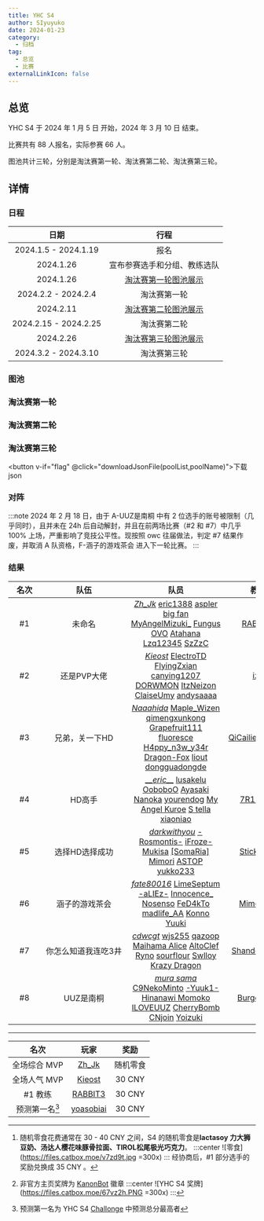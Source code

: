 ```yaml
---
title: YHC S4
author: SIyuyuko
date: 2024-01-23
category:
  - 归档
tag:
  - 总览
  - 比赛
externalLinkIcon: false
---
```

## 总览

YHC S4 于 2024 年 1 月 5 日 开始，2024 年 3 月 10 日 结束。

比赛共有 88 人报名，实际参赛 66 人。

图池共计三轮，分别是淘汰赛第一轮、淘汰赛第二轮、淘汰赛第三轮。

<!-- more -->

## 详情

### 日程

|         日期          |                                行程                                 |
|:---------------------:|:-----------------------------------------------------------------:|
| 2024.1.5 - 2024.1.19  |                                报名                                 |
|       2024.1.26       |                     宣布参赛选手和分组、教练选队                     |
|       2024.1.26       | [淘汰赛第一轮图池展示](https://www.bilibili.com/video/BV1Ue411E7n3) |
|  2024.2.2 - 2024.2.4  |                            淘汰赛第一轮                             |
|       2024.2.11       | [淘汰赛第二轮图池展示](https://www.bilibili.com/video/BV1rS421K7TK) |
| 2024.2.15 - 2024.2.25 |                            淘汰赛第二轮                             |
|       2024.2.26       | [淘汰赛第三轮图池展示](https://www.bilibili.com/video/BV1qy421q7hH) |
| 2024.3.2 - 2024.3.10  |                            淘汰赛第三轮                             |

### 图池

### 淘汰赛第一轮

<Mappool :mapData="poolList.pool1" ></Mappool>

### 淘汰赛第二轮

<Mappool :mapData="poolList.pool2" ></Mappool>

### 淘汰赛第三轮

<Mappool :mapData="poolList.pool3" ></Mappool>

<button v-if="flag" @click="downloadJsonFile(poolList,poolName)">下载json</button>

### 对阵

<Bracket :src="bracket.src" :name="bracket.name" ></Bracket>

:::note
2024 年 2 月 18 日，由于 A-UUZ是南桐 中有 2 位选手的账号被限制（几乎同时），且并未在 24h 后自动解封，并且在前两场比赛（#2 和 #7）中几乎 100% 上场，严重影响了竞技公平性。现按照 owc 往届做法，判定 #7 结果作废，并取消 A 队资格，F-涵子的游戏茶会 进入下一轮比赛。
:::

### 结果

| <div style="width:50px" >名次</div> | <div style="width:160px" >队伍</div> |                                                                                                                                                                                                                          队员                                                                                                                                                                                                                           |                        教练                        |       <div style="width:320px" >奖励</div>       |
|:-----------------------------------:|:----------------------------------:|:-------------------------------------------------------------------------------------------------------------------------------------------------------------------------------------------------------------------------------------------------------------------------------------------------------------------------------------------------------------------------------------------------------------------------------------------------------:|:--------------------------------------------------:|:------------------------------------------------:|
|                 #1                  |                未命名                |                                 [*Zh_Jk*](https://osu.ppy.sh/users/9037287) [eric1388](https://osu.ppy.sh/users/20384257) [aspler big fan](https://osu.ppy.sh/users/24365691) [MyAngelMizuki_](https://osu.ppy.sh/users/15154497) [Fungus OVO](https://osu.ppy.sh/users/4928835) [Atahana](https://osu.ppy.sh/users/24684205) [Lzq12345](https://osu.ppy.sh/users/15012640) [SzZzC](https://osu.ppy.sh/users/32630602)                                  |    [RABBIT3](https://osu.ppy.sh/users/13437541)    | 每人一份随机零食[^first]、非官方主页奖牌[^second] |
|                 #2                  |             还是PVP大佬              |                                 [*Kieost*](https://osu.ppy.sh/users/17823832) [ElectroTD](https://osu.ppy.sh/users/6955595) [FlyingZxian](https://osu.ppy.sh/users/20672564) [canying1207](https://osu.ppy.sh/users/16257080) [DORWMON](https://osu.ppy.sh/users/28643013) [ItzNeizon](https://osu.ppy.sh/users/16426513) [ClaiseUmy](https://osu.ppy.sh/users/18215806) [andysaaaa](https://osu.ppy.sh/users/29767662)                                 |      [iz6](https://osu.ppy.sh/users/26093361)      |                   每人 25 CNY                    |
|                 #3                  |            兄弟，关一下HD             | [*Naaahida*](https://osu.ppy.sh/users/30314890) [Maple_Wizen](https://osu.ppy.sh/users/13778516) [qimengxunkong](https://osu.ppy.sh/users/16849347) [Grapefruit111](https://osu.ppy.sh/users/16416029) [fluoresce](https://osu.ppy.sh/users/28730626) [H4ppy_n3w_y34r](https://osu.ppy.sh/users/28568560) [Dragon-Fox](https://osu.ppy.sh/users/14545055) [liout](https://osu.ppy.sh/users/18772927) [dongguadongde](https://osu.ppy.sh/users/28494479) | [QiCailiemaxmox](https://osu.ppy.sh/users/7990368) |                   每人 15 CNY                    |
|                 #4                  |                HD高手                |                               [*__eric\__*](https://osu.ppy.sh/users/16054558) [lusakelu](https://osu.ppy.sh/users/17908675) [OoboboO](https://osu.ppy.sh/users/8877252) [Ayasaki Nanoka](https://osu.ppy.sh/users/32689677) [yourendog](https://osu.ppy.sh/users/32886607) [My Angel Kuroe](https://osu.ppy.sh/users/13217389) [S tella](https://osu.ppy.sh/users/16018639) [xiaoniao](https://osu.ppy.sh/users/977120)                                |    [7R1N1TY](https://osu.ppy.sh/users/12803951)    |                        --                        |
|                 #5                  |            选择HD选择成功            |                                    [*darkwithyou*](https://osu.ppy.sh/users/16679241) [-Rosmontis-](https://osu.ppy.sh/users/34323353) [iFroze-](https://osu.ppy.sh/users/14882634) [Mukisa](https://osu.ppy.sh/users/32723927) [[SomaRia]](https://osu.ppy.sh/users/33249948) [Mimori](https://osu.ppy.sh/users/33418980) [ASTOP](https://osu.ppy.sh/users/12724618) [yukko233](https://osu.ppy.sh/users/28804123)                                     |  [Stick_Fish](https://osu.ppy.sh/users/13358640)   |                        --                        |
|                 #6                  |            涵子的游戏茶会            |                                 [*fate80016*](https://osu.ppy.sh/users/8471476) [LimeSeptum](https://osu.ppy.sh/users/13256419) [-aLIEz-](https://osu.ppy.sh/users/31372295) [Innocence_](https://osu.ppy.sh/users/17945067) [Nosenso](https://osu.ppy.sh/users/30329943) [FeD4kTo](https://osu.ppy.sh/users/31483691) [madlife_AA](https://osu.ppy.sh/users/32901756) [Konno Yuuki](https://osu.ppy.sh/users/31851821)                                 |   [Mimosa M](https://osu.ppy.sh/users/24010320)    |                        --                        |
|                 #7                  |         你怎么知道我连吃3井          |              [*cdwcgt*](https://osu.ppy.sh/users/14721101) [wjs255](https://osu.ppy.sh/users/29856978) [qazoop](https://osu.ppy.sh/users/16833395) [Maihama Alice](https://osu.ppy.sh/users/29164007) [AltoClef](https://osu.ppy.sh/users/27673654) [Ryno](https://osu.ppy.sh/users/25095822) [sourflour](https://osu.ppy.sh/users/5237349) [Swlloy](https://osu.ppy.sh/users/32977609) [Krazy Dragon](https://osu.ppy.sh/users/26954594)               | [ShandenOnter](https://osu.ppy.sh/users/13999223)  |                        --                        |
|                 #8                  |              UUZ是南桐               |                                [*mura sama*](https://osu.ppy.sh/users/9527178) [C9NekoMinto](https://osu.ppy.sh/users/12971970) [-Yuuk1-](https://osu.ppy.sh/users/33746988) [Hinanawi Momoko](https://osu.ppy.sh/users/16901335) [ILOVEUUZ](https://osu.ppy.sh/users/14285752) [CherryBomb](https://osu.ppy.sh/users/1992984) [CNjoin](https://osu.ppy.sh/users/13630983) [Yoizuki](https://osu.ppy.sh/users/25767690)                                 |  [BurgerKing](https://osu.ppy.sh/users/13013147)   |                        --                        |

---

|        名次        |                      玩家                      |   奖励   |
|:----------------:|:----------------------------------------------:|:--------:|
|    全场综合 MVP    |   [Zh_Jk](https://osu.ppy.sh/users/9037287)    | 随机零食 |
|    全场人气 MVP    |  [Kieost](https://osu.ppy.sh/users/17823832)   |  30 CNY  |
|      #1 教练       |  [RABBIT3](https://osu.ppy.sh/users/13437541)  |  30 CNY  |
| 预测第一名[^third] | [yoasobiai](https://osu.ppy.sh/users/34443419) |  30 CNY  |

<script setup>
import { ref,onBeforeMount } from 'vue';
import Mappool from '@mapPool';
import Bracket from '@bracket';
import { loadJson,downloadJsonFile } from '@mappoolUtil';
let poolList=ref({
  pool1:{
    sets:[],
    data:[],
    status:{
      isLoading:true,
      title:"YHC S4 淘汰赛第一轮图池",
    },
    src:"HD 4136651 4316801 3953694 3379930 4149857 1867710 NM 3454421 4192224 DT 753081 4059927 FM 4117349 3396582 3669469 TB 4434604",
  },
  pool2:{
    sets:[],
    data:[],
    status:{
      isLoading:true,
      title:"YHC S4 淘汰赛第二轮图池",
    },
    src:"HD 3295947 3535432 2892338 2434770 4313545 4253149 NM 3794164 2278423 DT 3334117 4362204 FM 2273016 2794470 4093505 TB 1968981"
  },
  pool3:{
    sets:[],
    data:[],
    status:{
      isLoading:true,
      title:"YHC S4 淘汰赛第三轮图池",
    },
    src:"HD 4230631 4055401 4118513 4507262 4282790 4267493 4323255 NM 2979825 3489502 DT 3763548 3512086 4281786 FM 4263552 4183276 4241261 TB 3069278"
  }
});
let bracket=ref({
  src:"https://challonge.com/zh_CN/YHC_S4.svg",
  name:"YHC S4 对阵表",
})
let poolName="s4mappool";
let filepath = `../js/mappool/${poolName}.json`;
let flag=ref(false);

onBeforeMount(()=>{
  // Json文件存在时显式赋值poolList，否则直接调用方法
  poolList.value = loadJson(poolList,filepath,poolName,flag);
});
</script>

[^first]: 随机零食花费通常在 30 - 40 CNY 之间，S4 的随机零食是**lactasoy 力大狮豆奶、汤达人樱花味豚骨拉面、TIROL松尾极光巧克力**。
       :::center
       ![零食](<https://files.catbox.moe/v7zd9t.jpg> =300x)
       :::
       经协商后，#1 部分选手的奖励兑换成 35 CNY 。

[^second]: 非官方主页奖牌为 [KanonBot](https://info.desu.life/?p=383) 徽章
       :::center
       ![YHC S4 奖牌](<https://files.catbox.moe/67vz2h.PNG> =300x)
       :::

[^third]: 预测第一名为 YHC S4 [Challonge](https://challonge.com/zh_CN/YHC_S4/predictions) 中预测总分最高者
